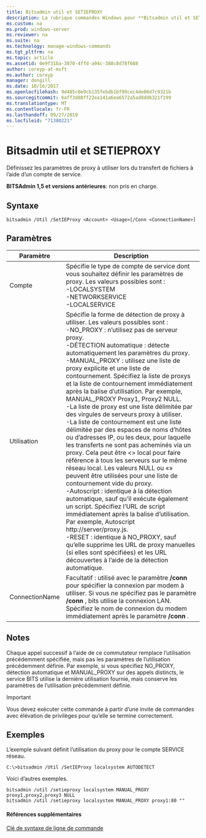 ```yaml
---
title: Bitsadmin util et SETIEPROXY
description: La rubrique commandes Windows pour **Bitsadmin util et SETIEPROXY** -définit les paramètres de proxy à utiliser lors du transfert de fichiers à l’aide d’un compte de service.
ms.custom: na
ms.prod: windows-server
ms.reviewer: na
ms.suite: na
ms.technology: manage-windows-commands
ms.tgt_pltfrm: na
ms.topic: article
ms.assetid: 0e9f31ba-3070-4ffd-a94c-388c8d78f688
author: coreyp-at-msft
ms.author: coreyp
manager: dongill
ms.date: 10/16/2017
ms.openlocfilehash: 9d485c0e9cb135febdb1bf99cec4de08d7c9321b
ms.sourcegitcommit: 6aff3d88ff22ea141a6ea6572a5ad8dd6321f199
ms.translationtype: MT
ms.contentlocale: fr-FR
ms.lasthandoff: 09/27/2019
ms.locfileid: "71380221"
---
```

# <a name="bitsadmin-util-and-setieproxy"></a>Bitsadmin util et SETIEPROXY

Définissez les paramètres de proxy à utiliser lors du transfert de fichiers à l’aide d’un compte de service.

**BITSAdmin 1,5 et versions antérieures**: non pris en charge.

## <a name="syntax"></a>Syntaxe

```
bitsadmin /Util /SetIEProxy <Account> <Usage>[/Conn <ConnectionName>]
```

## <a name="parameters"></a>Paramètres

|Paramètre|Description|
|---------|-----------|
|Compte|Spécifie le type de compte de service dont vous souhaitez définir les paramètres de proxy. Les valeurs possibles sont :</br>-LOCALSYSTEM</br>-NETWORKSERVICE</br>-LOCALSERVICE|
|Utilisation|Spécifie la forme de détection de proxy à utiliser. Les valeurs possibles sont :</br>-NO_PROXY : n’utilisez pas de serveur proxy.</br>-DÉTECTION automatique : détecte automatiquement les paramètres du proxy.</br>-MANUAL_PROXY : utilisez une liste de proxy explicite et une liste de contournement. Spécifiez la liste de proxys et la liste de contournement immédiatement après la balise d’utilisation. Par exemple, MANUAL_PROXY Proxy1, Proxy2 NULL.</br>    -La liste de proxy est une liste délimitée par des virgules de serveurs proxy à utiliser.</br>    -La liste de contournement est une liste délimitée par des espaces de noms d’hôtes ou d’adresses IP, ou les deux, pour laquelle les transferts ne sont pas acheminés via un proxy. Cela peut être \<> local pour faire référence à tous les serveurs sur le même réseau local. Les valeurs NULL ou «» peuvent être utilisées pour une liste de contournement vide du proxy.</br>-Autoscript : identique à la détection automatique, sauf qu’il exécute également un script. Spécifiez l’URL de script immédiatement après la balise d’utilisation. Par exemple, Autoscript http://server/proxy.js.</br>-RESET : identique à NO_PROXY, sauf qu’elle supprime les URL de proxy manuelles (si elles sont spécifiées) et les URL découvertes à l’aide de la détection automatique.|
|ConnectionName|Facultatif : utilisé avec le paramètre **/conn** pour spécifier la connexion par modem à utiliser. Si vous ne spécifiez pas le paramètre **/conn** , bits utilise la connexion LAN. Spécifiez le nom de connexion du modem immédiatement après le paramètre **/conn** .|

## <a name="remarks"></a>Notes

Chaque appel successif à l’aide de ce commutateur remplace l’utilisation précédemment spécifiée, mais pas les paramètres de l’utilisation précédemment définie. Par exemple, si vous spécifiez NO_PROXY, détection automatique et MANUAL_PROXY sur des appels distincts, le service BITS utilise la dernière utilisation fournie, mais conserve les paramètres de l’utilisation précédemment définie.

> [!IMPORTANT]
> Vous devez exécuter cette commande à partir d’une invite de commandes avec élévation de privilèges pour qu’elle se termine correctement.

## <a name="examples"></a>Exemples

L’exemple suivant définit l’utilisation du proxy pour le compte SERVICE réseau.

```
C:\>bitsadmin /Util /SetIEProxy localsystem AUTODETECT
```

Voici d’autres exemples.

```
bitsadmin /util /setieproxy localsystem MANUAL_PROXY proxy1,proxy2,proxy3 NULL
bitsadmin /util /setieproxy localsystem MANUAL_PROXY proxy1:80 ""
```

#### <a name="additional-references"></a>Références supplémentaires

[Clé de syntaxe de ligne de commande](command-line-syntax-key.md)